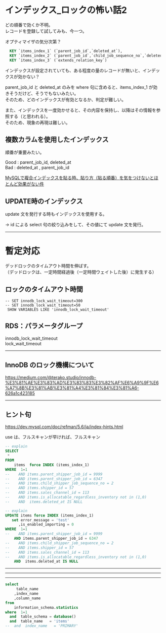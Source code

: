 # インデックス_ロックの怖い話2

どの順番で効くか不明。  
レコードを登録して試してみも、今一つ。  

オプティマイザの気分次第？
```sql
  KEY `items_index_1` (`parent_job_id`,`deleted_at`),
  KEY `items_index_2` (`parent_job_id`,`child_job_sequence_no`,`deleted_at`),
  KEY `items_index_3` (`extends_relation_key`)
```

インデックスが設定されていても、ある程度の量のレコードが無いと、インデックスが効かない？  

parent_job_id と deleted_at のみを where 句に含めると、items_index_1 が効きそうだけど、そうでもないみたい。  
そのため、どのインデックスが有効となるか、判定が難しい。  

また、インデックスを一度効かせると、その内容を保持し、以降はその情報を参照する（と思われる）。  
そのため、現象の再現は難しい。  

## 複数カラムを使用したインデックス
順番が重要みたい。  

Good : parent_job_id, deleted_at  
Bad  : deleted_at   , parent_job_id  

[MySQLで複合インデックスを貼る時、貼り方（貼る順番）を気をつけないとほとんど効果がない件](https://hiroslog.com/post/260)  


## UPDATE時のインデックス
update 文を発行する時もインデックスを使用する。  

→ id による select 句の絞り込みをして、その値にて update 文を発行。  

__________________________________________________________________________________________
# 暫定対応
デッドロックのタイムアウト時間を伸ばす。  
（デッドロックは、一定時間経過後（一定時間ウェイトした後）に発生する）  

## ロックのタイムアウト時間
```
-- SET innodb_lock_wait_timeout=300
-- SET innodb_lock_wait_timeout=50
 SHOW VARIABLES LIKE 'innodb_lock_wait_timeout'
```

## RDS：パラメータグループ
innodb_lock_wait_timeout  
lock_wait_timeout  


__________________________________________________________________________________________

## InnoDB のロック機構について
<https://medium.com/@terako.studio/innodb-%E3%81%AE%E3%83%AD%E3%83%83%E3%82%AF%E6%A9%9F%E6%A7%8B%E3%81%AB%E3%81%A4%E3%81%84%E3%81%A6-626a1c423185>


__________________________________________________________________________________________
## ヒント句
<https://dev.mysql.com/doc/refman/5.6/ja/index-hints.html>  


use は、フルスキャンが早ければ、フルスキャン  


```sql
-- explain
SELECT
 * 
FROM
    items  force INDEX (items_index_1)
WHERE  1=1
--    AND items.parent_shipper_job_id = 9999
--    AND items.parent_shipper_job_id = 6347 
--    AND items.child_shipper_job_sequence_no = 2
--    AND items.shipper_id = 57 
--    AND items.sales_channel_id = 113 
--    AND items.is_allocatable_regardless_inventory not in (1,0)
--    AND  items.deleted_at IS NULL
```

```sql
-- explain
UPDATE items force INDEX (items_index_1)
   set error_message = 'test'
      ,is_enabled_importing = 0
WHERE  1=1
--    AND items.parent_shipper_job_id = 9999
    AND items.parent_shipper_job_id = 6347 
--    AND items.child_shipper_job_sequence_no = 2
--    AND items.shipper_id = 57 
--    AND items.sales_channel_id = 113 
--    AND items.is_allocatable_regardless_inventory not in (1,0)
    AND  items.deleted_at IS NULL
```


___________________
___________________
___________________
```sql
select
     table_name
    ,index_name
    ,column_name
from
    information_schema.statistics
where  1=1
  and  table_schema = database()
  and  table_name   = 'items'
--  and  index_name   = 'PRIMARY'
```

